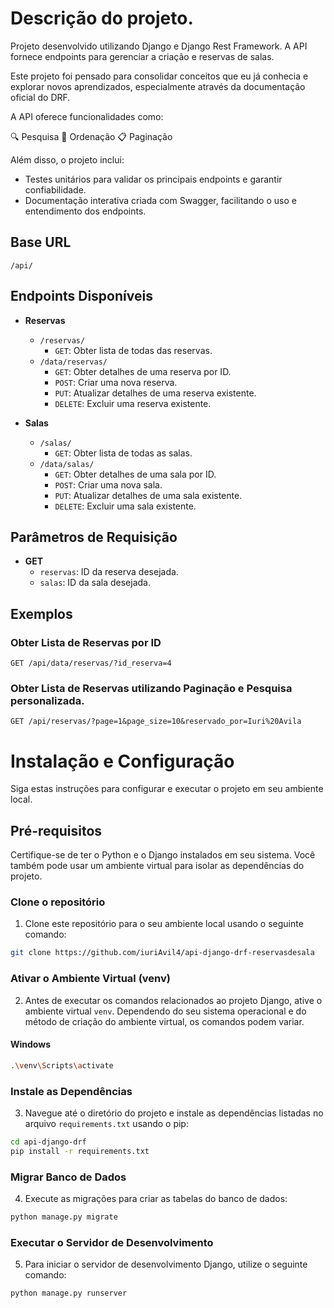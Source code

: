 # Descrição do projeto.

Projeto desenvolvido utilizando Django e Django Rest Framework. A API fornece endpoints para gerenciar a criação e reservas de salas.

Este projeto foi pensado para consolidar conceitos que eu já conhecia e explorar novos aprendizados, especialmente através da documentação oficial do DRF.

A API oferece funcionalidades como:

🔍 Pesquisa
🔀 Ordenação
📋 Paginação

Além disso, o projeto inclui:

- Testes unitários para validar os principais endpoints e garantir confiabilidade.
- Documentação interativa criada com Swagger, facilitando o uso e entendimento dos endpoints.
## Base URL

`/api/`

## Endpoints Disponíveis

- **Reservas**
  - `/reservas/`
    - `GET`: Obter lista de todas das reservas.
  - `/data/reservas/`
    - `GET`: Obter detalhes de uma reserva por ID.
    - `POST`: Criar uma nova reserva.
    - `PUT`: Atualizar detalhes de uma reserva existente.
    - `DELETE`: Excluir uma reserva existente.
    
- **Salas**
  - `/salas/`
    - `GET`: Obter lista de todas as salas.
  - `/data/salas/`
    - `GET`: Obter detalhes de uma sala por ID.
    - `POST`: Criar uma nova sala.
    - `PUT`: Atualizar detalhes de uma sala existente.
    - `DELETE`: Excluir uma sala existente.

## Parâmetros de Requisição

- **GET**
  - `reservas`: ID da reserva desejada.
  - `salas`: ID da sala desejada.

## Exemplos

### Obter Lista de Reservas por ID

```http
GET /api/data/reservas/?id_reserva=4
```

### Obter Lista de Reservas utilizando Paginação e Pesquisa personalizada.
```http
GET /api/reservas/?page=1&page_size=10&reservado_por=Iuri%20Avila
```

# Instalação e Configuração

Siga estas instruções para configurar e executar o projeto em seu ambiente local.

## Pré-requisitos

Certifique-se de ter o Python e o Django instalados em seu sistema. Você também pode usar um ambiente virtual para isolar as dependências do projeto. </br>

### Clone o repositório

   1. Clone este repositório para o seu ambiente local usando o seguinte comando:

   ```bash
   git clone https://github.com/iuriAvil4/api-django-drf-reservasdesala
   ```
 ### Ativar o Ambiente Virtual (venv)

2. Antes de executar os comandos relacionados ao projeto Django, ative o ambiente virtual `venv`. Dependendo do seu sistema operacional e do método de criação do ambiente virtual, os comandos podem variar. 

#### Windows

```bash
.\venv\Scripts\activate
````

   ### Instale as Dependências

3. Navegue até o diretório do projeto e instale as dependências listadas no arquivo `requirements.txt` usando o pip:

```bash
cd api-django-drf
pip install -r requirements.txt
```
### Migrar Banco de Dados

4. Execute as migrações para criar as tabelas do banco de dados:

```bash
python manage.py migrate
```
### Executar o Servidor de Desenvolvimento

5. Para iniciar o servidor de desenvolvimento Django, utilize o seguinte comando:

```bash
python manage.py runserver

